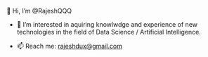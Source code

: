 👋 Hi, I’m @RajeshQQQ
- 👀 I’m interested in aquiring knowlwdge and experience of new technologies in the field of Data Science / Artificial Intelligence.

- 📫 Reach me: rajeshdux@gmail.com

